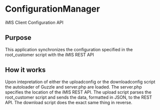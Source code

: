 # ConfigurationManager
iMIS Client Configuration API

## Purpose
This application synchronizes the configuration specified in the root_customer script with the iMIS REST API

## How it works
Upon intepretation of either the uploadconfig or the downloadconfig script the autoloader of Guzzle and server.php are loaded.
The server.php specifies the location of the iMIS REST API.
The upload script parses the root_customer script and sends the data, formatted in JSON, to the REST API.
The download script does the exact same thing in reverse.